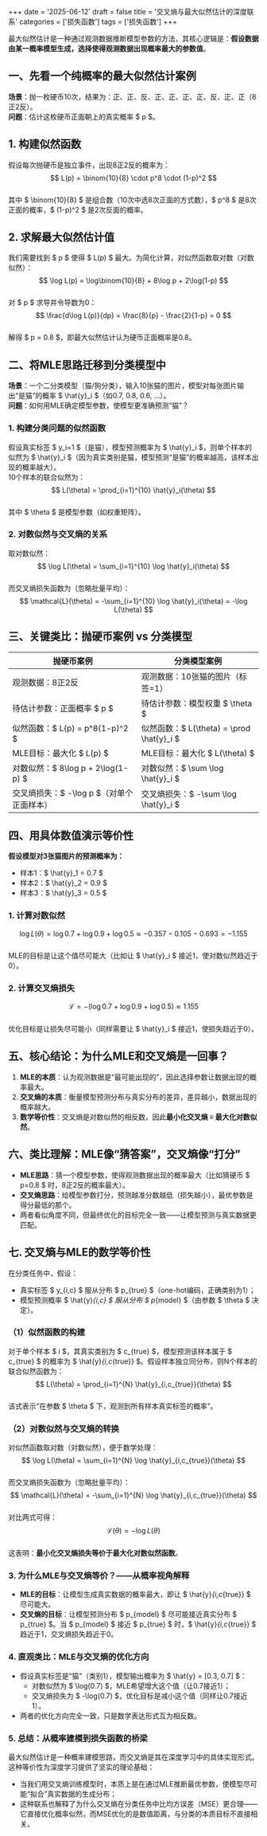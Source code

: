 +++ 
date = '2025-06-12' 
draft = false 
title = '交叉熵与最大似然估计的深度联系' 
categories = ['损失函数'] 
tags = ['损失函数'] 
+++

最大似然估计是一种通过观测数据推断模型参数的方法，其核心逻辑是：**假设数据由某一概率模型生成，选择使得观测数据出现概率最大的参数值**。  

## 一、先看一个纯概率的最大似然估计案例  
**场景**：抛一枚硬币10次，结果为：正、正、反、正、正、正、正、反、正、正（8正2反）。  
**问题**：估计这枚硬币正面朝上的真实概率 $ p $。  

## 1. 构建似然函数  
假设每次抛硬币是独立事件，出现8正2反的概率为：  
$$
L(p) = \binom{10}{8} \cdot p^8 \cdot (1-p)^2
$$  
其中 $ \binom{10}{8} $ 是组合数（10次中选8次正面的方式数），$ p^8 $ 是8次正面的概率，$ (1-p)^2 $ 是2次反面的概率。  

## 2. 求解最大似然估计值  
我们需要找到 $ p $ 使得 $ L(p) $ 最大。为简化计算，对似然函数取对数（对数似然）：  
$$
\log L(p) = \log\binom{10}{8} + 8\log p + 2\log(1-p)
$$  
对 $ p $ 求导并令导数为0：  
$$
\frac{d\log L(p)}{dp} = \frac{8}{p} - \frac{2}{1-p} = 0
$$  
解得 $ p = 0.8 $，即最大似然估计认为硬币正面概率是0.8。  

## 二、将MLE思路迁移到分类模型中  
**场景**：一个二分类模型（猫/狗分类），输入10张猫的图片，模型对每张图片输出“是猫”的概率 $ \hat{y}_i $（如0.7, 0.8, 0.6, ...）。  
**问题**：如何用MLE确定模型参数，使模型更准确预测“猫”？  

### 1. 构建分类问题的似然函数  
假设真实标签 $ y_i=1 $（是猫），模型预测概率为 $ \hat{y}_i $，则单个样本的似然为 $ \hat{y}_i $（因为真实类别是猫，模型预测“是猫”的概率越高，该样本出现的概率越大）。  
10个样本的联合似然为：  
$$
L(\theta) = \prod_{i=1}^{10} \hat{y}_i(\theta)
$$  
其中 $ \theta $ 是模型参数（如权重矩阵）。  

### 2. 对数似然与交叉熵的关系  
取对数似然：  
$$
\log L(\theta) = \sum_{i=1}^{10} \log \hat{y}_i(\theta)
$$  
而交叉熵损失函数为（忽略批量平均）：  
$$
\mathcal{L}(\theta) = -\sum_{i=1}^{10} \log \hat{y}_i(\theta) = -\log L(\theta)
$$  

## 三、关键类比：抛硬币案例 vs 分类模型  
| **抛硬币案例**               | **分类模型案例**                     |
|------------------------------|-------------------------------------|
| 观测数据：8正2反             | 观测数据：10张猫的图片（标签=1）    |
| 待估计参数：正面概率 $ p $  | 待估计参数：模型权重 $ \theta $    |
| 似然函数：$ L(p) = p^8(1-p)^2 $ | 似然函数：$ L(\theta) = \prod \hat{y}_i $ |
| MLE目标：最大化 $ L(p) $    | MLE目标：最大化 $ L(\theta) $       |
| 对数似然：$ 8\log p + 2\log(1-p) $ | 对数似然：$ \sum \log \hat{y}_i $  |
| 交叉熵损失：$ -\log p $（对单个正面样本） | 交叉熵损失：$ -\sum \log \hat{y}_i $ |

## 四、用具体数值演示等价性  
**假设模型对3张猫图片的预测概率为：**  
- 样本1：$ \hat{y}_1 = 0.7 $  
- 样本2：$ \hat{y}_2 = 0.9 $  
- 样本3：$ \hat{y}_3 = 0.5 $  

### 1. 计算对数似然  
$$
\log L(\theta) = \log 0.7 + \log 0.9 + \log 0.5 \approx -0.357 -0.105 -0.693 = -1.155
$$  
MLE的目标是让这个值尽可能大（比如让 $ \hat{y}_i $ 接近1，使对数似然趋近于0）。  

### 2. 计算交叉熵损失  
$$
\mathcal{L} = -(\log 0.7 + \log 0.9 + \log 0.5) \approx 1.155
$$  
优化目标是让损失尽可能小（同样需要让 $ \hat{y}_i $ 接近1，使损失趋近于0）。  

## 五、核心结论：为什么MLE和交叉熵是一回事？  
1. **MLE的本质**：认为观测数据是“最可能出现的”，因此选择参数让数据出现的概率最大。  
2. **交叉熵的本质**：衡量模型预测分布与真实分布的差异，差异越小，数据出现的概率越大。  
3. **数学等价性**：交叉熵是对数似然的相反数，因此**最小化交叉熵 ≡ 最大化对数似然**。  

## 六、类比理解：MLE像“猜答案”，交叉熵像“打分”  
- **MLE思路**：猜一个模型参数，使得观测数据出现的概率最大（比如猜硬币 $ p=0.8 $ 时，8正2反的概率最大）。  
- **交叉熵思路**：给模型参数打分，预测越准分数越低（损失越小），最优参数是得分最低的那个。  
- 两者看似角度不同，但最终优化的目标完全一致——让模型预测与真实数据更匹配。

## 七. **交叉熵与MLE的数学等价性**  
在分类任务中，假设：  
- 真实标签 $ y_{i,c} $ 服从分布 $ p_{true} $（one-hot编码，正确类别为1）；  
- 模型预测概率 $ \hat{y}_{i,c} $ 服从分布 $ p_{model} $（由参数 $ \theta $ 决定）。  

### （1）似然函数的构建  
对于单个样本 $ i $，其真实类别为 $ c_{true} $，模型预测该样本属于 $ c_{true} $ 的概率为 $ \hat{y}_{i,c_{true}} $。假设样本独立同分布，则N个样本的联合似然函数为：  
$$
L(\theta) = \prod_{i=1}^{N} \hat{y}_{i,c_{true}}(\theta)
$$  
该式表示“在参数 $ \theta $ 下，观测到所有样本真实标签的概率”。  

### （2）对数似然与交叉熵的转换  
对似然函数取对数（对数似然），便于数学处理：  
$$
\log L(\theta) = \sum_{i=1}^{N} \log \hat{y}_{i,c_{true}}(\theta)
$$  
而交叉熵损失函数为（忽略批量平均）：  
$$
\mathcal{L}(\theta) = -\sum_{i=1}^{N} \log \hat{y}_{i,c_{true}}(\theta)
$$  
对比两式可得：  
$$
\mathcal{L}(\theta) = -\log L(\theta)
$$  
这表明：**最小化交叉熵损失等价于最大化对数似然函数**。  

### 3. **为什么MLE与交叉熵等价？——从概率视角解释**  
- **MLE的目标**：让模型生成真实数据的概率最大，即让 $ \hat{y}_{i,c_{true}} $ 尽可能大。  
- **交叉熵的目标**：让模型预测分布 $ p_{model} $ 尽可能接近真实分布 $ p_{true} $。当 $ p_{model} $ 接近 $ p_{true} $ 时，$ \hat{y}_{i,c_{true}} $ 趋近于1，交叉熵损失趋近于0。  

### 4. **直观类比：MLE与交叉熵的优化方向**  
- 假设真实标签是“猫”（类别1），模型输出概率为 $ \hat{y} = [0.3, 0.7] $：  
  - 对数似然为 $ \log(0.7) $，MLE希望增大这个值（让0.7接近1）；  
  - 交叉熵损失为 $ -\log(0.7) $，优化目标是减小这个值（同样让0.7接近1）。  
- 两者的优化方向完全一致，只是数学表达形式互为相反数。  

### 5. **总结：从概率建模到损失函数的桥梁**  
最大似然估计是一种概率建模思路，而交叉熵是其在深度学习中的具体实现形式。这种等价性为深度学习提供了坚实的理论基础：  
- 当我们用交叉熵训练模型时，本质上是在通过MLE推断最优参数，使模型尽可能“拟合”真实数据的生成分布；  
- 这种联系也解释了为什么交叉熵在分类任务中比均方误差（MSE）更合理——它直接优化概率似然，而MSE优化的是数值距离，与分类的本质目标不直接相关。

